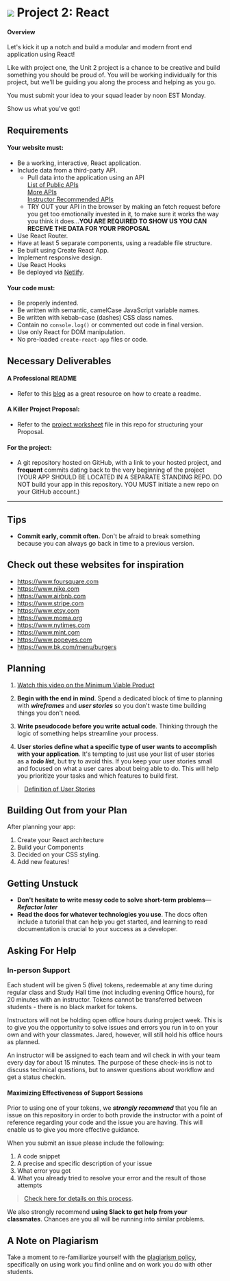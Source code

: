 # ![](https://ga-dash.s3.amazonaws.com/production/assets/logo-9f88ae6c9c3871690e33280fcf557f33.png) Project 2: React
#### Overview

Let's kick it up a notch and build a modular and modern front end application using React!

Like with project one, the Unit 2 project is a chance to be creative and build something you should be proud of. You will be working individually for this project, but we'll be guiding you along the process and helping as you go. 

You must submit your idea to your squad leader by noon EST Monday.

Show us what you've got!

## Requirements

#### Your website must:
- Be a working, interactive, React application.
- Include data from a third-party API.
    - Pull data into the application using an API  
        [List of Public APIs](https://github.com/toddmotto/public-apis)  
        [More APIs](https://github.com/abhishekbanthia/Public-APIs)  
	[Instructor Recommended APIs](https://git.generalassemb.ly/sei-nyc-pirates/apis)
    - TRY OUT your API in the browser by making an fetch request before you get too emotionally invested in it, to make sure it works the way you think it does...**YOU ARE REQUIRED TO SHOW US YOU CAN RECEIVE THE DATA FOR YOUR PROPOSAL**
- Use React Router.
- Have at least 5 separate components, using a readable file structure.
- Be built using Create React App.
- Implement responsive design.
- Use React Hooks
- Be deployed via [Netlify](https://www.netlify.com/).

#### Your code must:

- Be properly indented.  
- Be written with semantic, camelCase JavaScript variable names.  
- Be written with kebab-case (dashes) CSS class names.  
- Contain no `console.log()` or commented out code in final version.  
- Use only React for DOM manipulation.  
- No pre-loaded `create-react-app` files or code.

## Necessary Deliverables
#### A Professional README
- Refer to this [blog](https://medium.com/@meakaakka/a-beginners-guide-to-writing-a-kickass-readme-7ac01da88ab3) as a great resource on how to create a readme.

#### A Killer Project Proposal:
- Refer to the [project worksheet](/project-worksheet.md) file in this repo for structuring your Proposal.

#### For the project:
- A git repository hosted on GitHub, with a link to your hosted project, and **frequent** commits dating back to the very beginning of the project (YOUR APP SHOULD BE LOCATED IN A SEPARATE STANDING REPO. DO NOT build your app in this repository. YOU MUST initiate a new repo on your GitHub account.) 

<hr>

## Tips

* **Commit early, commit often.**  Don't be afraid to break something because you can always go back in time to a previous version.


## Check out these websites for inspiration
- https://www.foursquare.com
- https://www.nike.com
- https://www.airbnb.com
- https://www.stripe.com
- https://www.etsy.com
- https://www.moma.org
- https://www.nytimes.com
- https://www.mint.com
- https://www.popeyes.com
- https://www.bk.com/menu/burgers

## Planning

1. [Watch this video on the Minimum Viable Product](https://www.youtube.com/watch?v=1FoCbbbcYT8)

2. **Begin with the end in mind**. Spend a dedicated block of time to planning with ***wireframes*** and ***user stories*** so you don't waste time building things you don't need.
3. **Write pseudocode before you write actual code**. Thinking through the logic of something helps streamline your process.
4. **User stories define what a specific type of user wants to accomplish with your application**. It's tempting to just use your list of user stories as a ***todo list***, but try to avoid this. If you keep your user stories small and focused on what a user cares about being able to do. This will help you prioritize your tasks and which features to build first.

> [Definition of User Stories](https://www.mountaingoatsoftware.com/agile/user-stories)

## Building Out from your Plan

After planning your app: 

1. Create your React architecture
2. Build your Components
3. Decided on your CSS styling.
3. Add new features!

## Getting Unstuck

* **Don't hesitate to write messy code to solve short-term problems**&mdash;***Refactor later***
* **Read the docs for whatever technologies you use**. The docs often include a tutorial that can help you get started, and learning to read documentation is crucial to your success as a developer.

## Asking For Help

### In-person Support

Each student will be given 5 (five) tokens, redeemable at any time during regular
class and Study Hall time (not including evening Office hours), for 20 minutes
with an instructor. Tokens cannot be transferred between students - there is no
black market for tokens.

Instructors will not be holding open office hours during project week. This is
to give you the opportunity to solve issues and errors you run in to on your own
and with your classmates. Jared, however, will still hold his office hours as planned.

An instructor will be assigned to each team and wil check in with your team
every day for about 15 minutes. The purpose of these check-ins is not to
discuss technical questions, but to answer questions about workflow and get a status checkin.

#### Maximizing Effectiveness of Support Sessions

Prior to using one of your tokens, we ***strongly recommend*** that you file an issue on this repository in order to both provide the instructor with a point of reference regarding your code and the issue you are having. This will enable us to give you more effective guidance.

When you submit an issue please include the following:

  1. A code snippet
  2. A precise and specific description of your issue
  3. What error you got
  4. What you already tried to resolve your error and the result of those attempts

> [Check here for details on this process](https://github.com/ga-dc/wdi12/blob/master/asking-for-help.md#during-project-weeks).

We also strongly recommend **using Slack to get help from your classmates**. Chances are you all will be running into similar problems.

## A Note on Plagiarism

Take a moment to re-familiarize yourself with the [plagiarism policy](https://git.generalassemb.ly/seir-1118/Administrative/blob/master/plagiarism.md), specifically on using work you find online and on work you do with other students.

